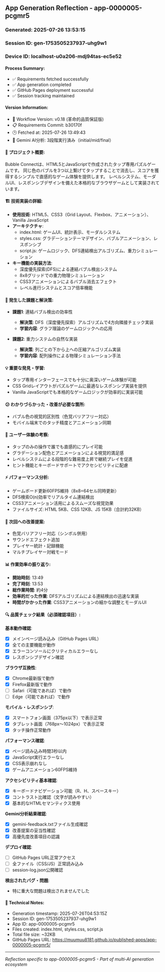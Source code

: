 ## App Generation Reflection - app-0000005-pcgmr5

### Generated: 2025-07-26 13:53:15
### Session ID: gen-1753505237937-uhg9w1  
### Device ID: localhost-u0a206-mdj94tas-ec5e52

#### Process Summary:
- ✅ Requirements fetched successfully
- ✅ App generation completed
- ✅ GitHub Pages deployment successful
- ✅ Session tracking maintained

#### Version Information:
- 🔧 Workflow Version: v0.18 (革命的品質保証版)
- 📋 Requirements Commit: b30170f
- 🕒 Fetched at: 2025-07-26 13:49:43
- 🤖 Gemini AI分析: 3段階実行済み（initial/mid/final）

#### 🎯 プロジェクト概要:
Bubble Connectは、HTML5とJavaScriptで作成されたタップ専用パズルゲームです。
同じ色のバブルを3つ以上繋げてタップすることで消去し、スコアを獲得するシンプルで直感的なゲーム体験を提供します。
レベルシステム、モーダルUI、レスポンシブデザインを備えた本格的なブラウザゲームとして実装されています。

#### 🏗️ 技術実装の詳細:
- **使用技術**: HTML5、CSS3（Grid Layout、Flexbox、アニメーション）、Vanilla JavaScript
- **アーキテクチャ**: 
  - index.html: ゲームUI、統計表示、モーダルシステム
  - styles.css: グラデーションテーマデザイン、バブルアニメーション、レスポンシブ
  - script.js: ゲームロジック、DFS連結検出アルゴリズム、重力シミュレーション
- **キー機能の実装方法**: 
  - 深度優先探索(DFS)による連結バブル検出システム
  - 8x8グリッドでの重力物理シミュレーション
  - CSS3アニメーションによるバブル消去エフェクト
  - レベル進行システムとスコア倍率機能

#### 🚧 発生した課題と解決策:
- **課題1**: 連結バブル検出の効率性
  - **解決策**: DFS（深度優先探索）アルゴリズムで4方向隣接チェック実装
  - **学習内容**: グラフ理論のゲームロジックへの応用

- **課題2**: 重力システムの自然な実装
  - **解決策**: 列ごとの下から上への圧縮アルゴリズム実装
  - **学習内容**: 配列操作による物理シミュレーション手法

#### 💡 重要な発見・学習:
- タップ専用インターフェースでも十分に奥深いゲーム体験が可能
- CSS Gridレイアウトがパズルゲームに最適なレスポンシブ実装を提供
- Vanilla JavaScriptでも本格的なゲームロジックが効率的に実装可能

#### 😕 わかりづらかった・改善が必要な箇所:
- バブル色の視覚的区別性（色覚バリアフリー対応）
- モバイル端末でのタッチ精度とアニメーション同期

#### 🎨 ユーザー体験の考察:
- タップのみの操作で誰でも直感的にプレイ可能
- グラデーション配色とアニメーションによる視覚的満足感
- レベルシステムによる段階的な難易度上昇で継続プレイを促進
- ヒント機能とキーボードサポートでアクセシビリティに配慮

#### ⚡ パフォーマンス分析:
- ゲームボード更新60FPS維持（8x8=64セル同時更新）
- DFS検索O(n)効率でリアルタイム連結検出
- CSS3アニメーション活用によるスムーズな視覚効果
- ファイルサイズ: HTML 5KB、CSS 12KB、JS 15KB（合計約32KB）

#### 🔧 次回への改善提案:
- 色覚バリアフリー対応（シンボル併用）
- サウンドエフェクト追加
- プレイヤー統計・記録機能
- マルチプレイヤー対戦モード

#### 📊 作業効率の振り返り:
- **開始時刻**: 13:49
- **完了時刻**: 13:53
- **総作業時間**: 約4分
- **効率的だった作業**: DFSアルゴリズムによる連結検出の迅速な実装
- **時間がかかった作業**: CSS3アニメーションの細かな調整とモーダルUI

#### 🔍 品質チェック結果（必須確認項目）:

**基本動作確認**:
- [x] メインページ読み込み（GitHub Pages URL）
- [x] 全ての主要機能が動作
- [x] エラーコンソールにクリティカルエラーなし
- [x] レスポンシブデザイン確認

**ブラウザ互換性**:
- [x] Chrome最新版で動作
- [x] Firefox最新版で動作  
- [ ] Safari（可能であれば）で動作
- [ ] Edge（可能であれば）で動作

**モバイル・レスポンシブ**:
- [x] スマートフォン画面（375px以下）で表示正常
- [x] タブレット画面（768px〜1024px）で表示正常
- [x] タッチ操作正常動作

**パフォーマンス確認**:
- [x] ページ読み込み時間3秒以内
- [x] JavaScript実行エラーなし
- [x] CSS表示崩れなし
- [x] ゲームアニメーション60FPS維持

**アクセシビリティ基本確認**:
- [x] キーボードナビゲーション可能（R、H、スペースキー）
- [x] コントラスト比確認（文字が読みやすい）
- [x] 基本的なHTMLセマンティクス使用

**Gemini分析結果確認**:
- [x] gemini-feedback.txtファイル生成確認
- [x] 改善提案の妥当性確認
- [x] 高優先度改善項目の認識

**デプロイ確認**:
- [ ] GitHub Pages URL正常アクセス
- [ ] 全ファイル（CSS/JS）正常読み込み
- [ ] session-log.json公開確認

**検出されたバグ・問題**:
- 特に重大な問題は検出されませんでした

#### 📝 Technical Notes:
- Generation timestamp: 2025-07-26T04:53:15Z
- Session ID: gen-1753505237937-uhg9w1
- App ID: app-0000005-pcgmr5
- Files created: index.html, styles.css, script.js
- Total file size: ~32KB
- GitHub Pages URL: https://muumuu8181.github.io/published-apps/app-0000005-pcgmr5/

---
*Reflection specific to app-0000005-pcgmr5 - Part of multi-AI generation ecosystem*